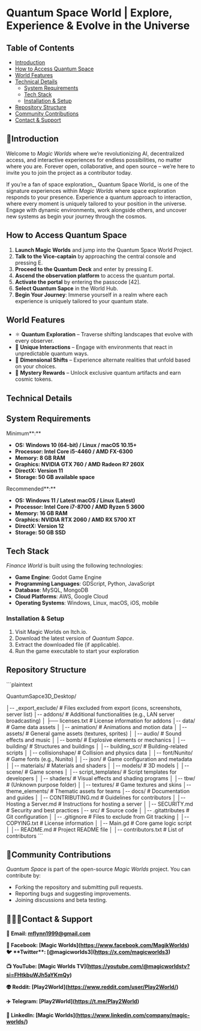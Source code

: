 # Quantum Space World | Explore, Experience & Evolve in the Universe

## Table of Contents
- [Introduction](#introduction)
- [How to Access Quantum Space](#how-to-access-quantum-space)
- [World Features](#world-features)
- [Technical Details](#technical-details)
  - [System Requirements](#system-requirements)
  - [Tech Stack](#tech-stack)
  - [Installation & Setup](#installation--setup)
- [Repository Structure](#repository-structure)
- [Community Contributions](#community-contributions)
- [Contact & Support](#contact--support)


## 📖Introduction

Welcome to _Magic Worlds_ where we’re revolutionizing AI, decentralized access, and interactive experiences for endless possibilities, no matter where you are. Forever open, collaborative, and open source – we’re here to invite you to join the project as a contributor today.

If you’re a fan of space exploration_, Quantum Space World_ is one of the signature experiences within _Magic Worlds_ where space exploration responds to your presence. Experience a quantum approach to interaction, where every moment is uniquely tailored to your position in the universe. Engage with dynamic environments, work alongside others, and uncover new systems as begin your journey through the cosmos.

## How to Access Quantum Space

1. **Launch Magic Worlds** and jump into the Quantum Space World Project.
2. **Talk to the Vice-captain** by approaching the central console and pressing E.
3. **Proceed to the Quantum Deck** and enter by pressing E.
4. **Ascend the observation platform** to access the quantum portal.
5. **Activate the portal** by entering the passcode \[42\].
6. **Select Quantum Sapce** in the World Hub.
7. **Begin Your Journey**: Immerse yourself in a realm where each experience is uniquely tailored to your quantum state.

## World Features

- ⚛️ **Quantum Exploration** – Traverse shifting landscapes that evolve with every observer.
- 🔮 **Unique Interactions** – Engage with environments that react in unpredictable quantum ways.
- 🌌 **Dimensional Shifts** – Experience alternate realities that unfold based on your choices.
- 🎁 **Mystery Rewards** – Unlock exclusive quantum artifacts and earn cosmic tokens.

## Technical Details

## System Requirements

Minimum**:**

- **OS: Windows 10 (64-bit) / Linux / macOS 10.15+**
- **Processor: Intel Core i5-4460 / AMD FX-6300**
- **Memory: 8 GB RAM**
- **Graphics: NVIDIA GTX 760 / AMD Radeon R7 260X**
- **DirectX: Version 11**
- **Storage: 50 GB available space**

Recommended**:**

- **OS: Windows 11 / Latest macOS / Linux (Latest)**
- **Processor: Intel Core i7-8700 / AMD Ryzen 5 3600**
- **Memory: 16 GB RAM**
- **Graphics: NVIDIA RTX 2060 / AMD RX 5700 XT**
- **DirectX: Version 12**
- **Storage: 50 GB SSD**

## Tech Stack

_Finance World_ is built using the following technologies:

- **Game Engine**: Godot Game Engine
- **Programming Languages**: GDScript, Python, JavaScript
- **Database**: MySQL, MongoDB
- **Cloud Platforms**: AWS, Google Cloud
- **Operating Systems**: Windows, Linux, macOS, iOS, mobile

### Installation & Setup

1. Visit Magic Worlds on Itch.io.
2. Download the latest version of _Quantum Sapce_.
3. Extract the downloaded file (if applicable).
4. Run the game executable to start your exploration  

## Repository Structure

\`\`\`plaintext

QuantumSapce3D_Desktop/

│-- \_export_exclude/ # Files excluded from export (icons, screenshots, server list)
│-- addons/ # Additional functionalities (e.g., LAN server broadcasting)
│ ├── licenses.txt # License information for addons
│-- data/ # Game data assets
│ │-- animation/ # Animations and motion data
│ │-- assets/ # General game assets (textures, sprites)
│ │-- audio/ # Sound effects and music
│ │-- bomb/ # Explosive elements or mechanics
│ │-- building/ # Structures and buildings
│ │-- building_scr/ # Building-related scripts
│ │-- collisionshape/ # Collision and physics data
│ │-- font/Nunito/ # Game fonts (e.g., Nunito)
│ │-- json/ # Game configuration and metadata
│ │-- materials/ # Materials and shaders
│ │-- models/ # 3D models
│ │-- scene/ # Game scenes
│ │-- script_templates/ # Script templates for developers
│ │-- shaders/ # Visual effects and shading programs
│ │-- tbw/ # (Unknown purpose folder)
│ │-- textures/ # Game textures and skins
│-- theme_elements/ # Thematic assets for teams
│-- docs/ # Documentation and guides
│ │-- CONTRIBUTING.md # Guidelines for contributors
│ │-- Hosting a Server.md # Instructions for hosting a server
│ │-- SECURITY.md # Security and best practices
│-- src/ # Source code
│ │-- .gitattributes # Git configuration
│ │-- .gitignore # Files to exclude from Git tracking
│ │-- COPYING.txt # License information
│ │-- Main.gd # Core game logic script
│ │-- README.md # Project README file
│ │-- contributors.txt # List of contributors
\`\`\`

## 🤝Community Contributions

_Quantum Space_ is part of the open-source _Magic Worlds_ project. You can contribute by:

- Forking the repository and submitting pull requests.
- Reporting bugs and suggesting improvements.
- Joining discussions and beta testing.

## 👨🏻‍💻Contact & Support

**📧 Email: <mflynn1999@gmail.com>**  

**📘 Facebook: \[Magic Worlds\](<https://www.facebook.com/MagikWorlds>)  🐦 \*\*Twitter\*\*: \[@magicworlds3\](<https://x.com/magicworlds3>)**  

**📺 YouTube: \[Magic Worlds TV\](<https://youtube.com/@magicworldstv?si=FHtkbuWJh5aYKmQy>)**  

**👽 Reddit: \[Play2World\](<https://www.reddit.com/user/Play2World/>)**  

**✈️ Telegram: \[Play2World\](<https://t.me/Play2World>)**  

**🔗 LinkedIn: \[Magic Worlds\](<https://www.linkedin.com/company/magic-worlds/>)**